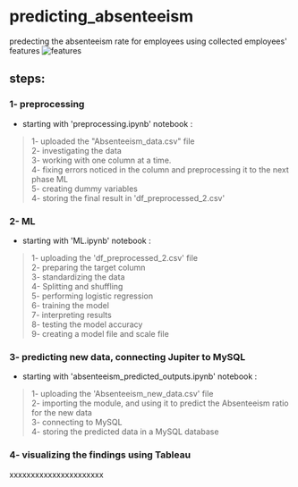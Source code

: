 # predicting_absenteeism
predecting the absenteeism rate for employees using collected employees' features
![features](https://user-images.githubusercontent.com/77872656/203224277-04370863-fa28-4052-8f74-49d4167d878e.PNG)

## steps:
### 1- preprocessing 
- starting with 'preprocessing.ipynb' notebook :
> 1- uploaded the "Absenteeism_data.csv" file <br>
> 2- investigating the data <br>
> 3- working with one column at a time. <br>
> 4- fixing errors noticed in the column and preprocessing it to the next phase ML <br>
> 5- creating dummy variables <br>
> 4- storing the final result in 'df_preprocessed_2.csv' <br>

### 2- ML
- starting with 'ML.ipynb' notebook :
> 1- uploading the 'df_preprocessed_2.csv' file <br>
> 2- preparing the target column <br>
> 3- standardizing the data<br>
> 4- Splitting and shuffling<br>
> 5- performing logistic regression <br>
> 6- training the model <br>
> 7- interpreting results <br>
> 8- testing the model accuracy <br> 
> 9- creating a model file and scale file <br>

### 3- predicting new data, connecting Jupiter to MySQL
-  starting with 'absenteeism_predicted_outputs.ipynb' notebook :
> 1- uploading the 'Absenteeism_new_data.csv' file <br>
> 2- importing the module, and using it to predict the Absenteeism ratio for the new data <br>
> 3- connecting to MySQL <br>
> 4- storing the predicted data in a MySQL database <br>

### 4- visualizing the findings using Tableau
xxxxxxxxxxxxxxxxxxxxxx
